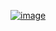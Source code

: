 ﻿[![image](https://github.com/user-attachments/assets/06110598-b39c-496f-b3bf-4cb88c87d682)](https://www.acmicpc.net/problem/1539)